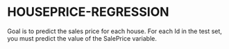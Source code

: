 # HOUSEPRICE-REGRESSION
Goal is to predict the sales price for each house. For each Id in the test set, you must predict the value of the SalePrice variable.
